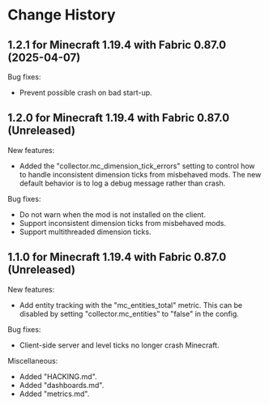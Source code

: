 Change History
==============


1.2.1 for Minecraft 1.19.4 with Fabric 0.87.0 (2025-04-07)
----------------------------------------------------------

Bug fixes:

- Prevent possible crash on bad start-up.


1.2.0 for Minecraft 1.19.4 with Fabric 0.87.0 (Unreleased)
----------------------------------------------------------

New features:

- Added the "collector.mc_dimension_tick_errors" setting to control how to handle inconsistent dimension ticks from misbehaved mods. The new default behavior is to log a debug message rather than crash.

Bug fixes:

- Do not warn when the mod is not installed on the client.
- Support inconsistent dimension ticks from misbehaved mods.
- Support multithreaded dimension ticks.


1.1.0 for Minecraft 1.19.4 with Fabric 0.87.0 (Unreleased)
----------------------------------------------------------

New features:

- Add entity tracking with the "mc_entities_total" metric. This can be disabled by setting "collector.mc_entities" to "false" in the config.

Bug fixes:

- Client-side server and level ticks no longer crash Minecraft.

Miscellaneous:

- Added "HACKING.md".
- Added "dashboards.md".
- Added "metrics.md".
